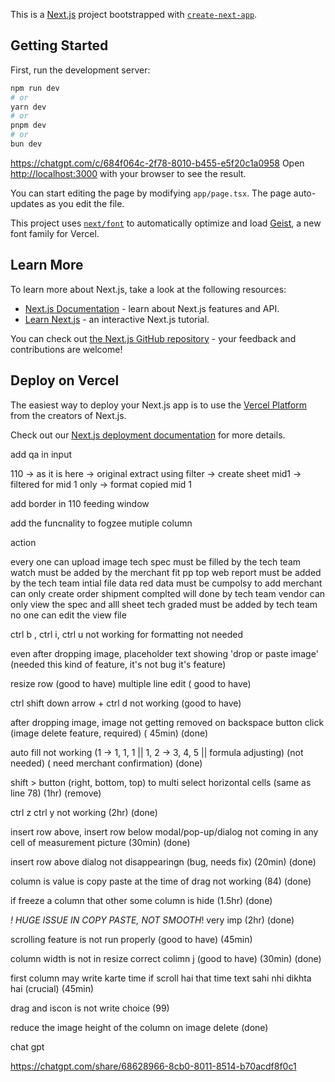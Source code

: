 This is a [Next.js](https://nextjs.org) project bootstrapped with [`create-next-app`](https://nextjs.org/docs/app/api-reference/cli/create-next-app).

## Getting Started

First, run the development server:

```bash
npm run dev
# or
yarn dev
# or
pnpm dev
# or
bun dev
```

https://chatgpt.com/c/684f064c-2f78-8010-b455-e5f20c1a0958
Open [http://localhost:3000](http://localhost:3000) with your browser to see the result.

You can start editing the page by modifying `app/page.tsx`. The page auto-updates as you edit the file.

This project uses [`next/font`](https://nextjs.org/docs/app/building-your-application/optimizing/fonts) to automatically optimize and load [Geist](https://vercel.com/font), a new font family for Vercel.

## Learn More

To learn more about Next.js, take a look at the following resources:

- [Next.js Documentation](https://nextjs.org/docs) - learn about Next.js features and API.
- [Learn Next.js](https://nextjs.org/learn) - an interactive Next.js tutorial.

You can check out [the Next.js GitHub repository](https://github.com/vercel/next.js) - your feedback and contributions are welcome!

## Deploy on Vercel

The easiest way to deploy your Next.js app is to use the [Vercel Platform](https://vercel.com/new?utm_medium=default-template&filter=next.js&utm_source=create-next-app&utm_campaign=create-next-app-readme) from the creators of Next.js.

Check out our [Next.js deployment documentation](https://nextjs.org/docs/app/building-your-application/deploying) for more details.

add qa in input

110 -> as it is here -> original extract using filter -> create sheet mid1 -> filtered for mid 1 only -> format copied mid 1

add border in 110 feeding window

add the funcnality to fogzee mutiple column

action

every one can upload image
tech spec must be filled by the tech team
watch must be added by the merchant
fit pp top web report must be added by the tech team
intial file data red data must be cumpolsy to add
merchant can only create order
shipment complted will done by tech team
vendor can only view the spec and alll sheet
tech graded must be added by tech team
no one can edit the view file

ctrl b , ctrl i, ctrl u not working for formatting not needed

even after dropping image, placeholder text showing 'drop or paste image' (needed this kind of feature, it's not bug it's feature)

resize row (good to have)
multiple line edit ( good to have)

ctrl shift down arrow + ctrl d not working (good to have)

after dropping image, image not getting removed on backspace button click (image delete feature, required) ( 45min) (done)

auto fill not working (1 -> 1, 1, 1 || 1, 2 -> 3, 4, 5 || formula adjusting) (not needed) ( need merchant confirmation) (done)

shift > button (right, bottom, top) to multi select horizontal cells (same as line 78) (1hr) (remove)

ctrl z ctrl y not working (2hr) (done)

insert row above, insert row below modal/pop-up/dialog not coming in any cell of measurement picture (30min) (done)

insert row above dialog not disappearingn (bug, needs fix) (20min) (done)

column is value is copy paste at the time of drag not working (84) (done)

if freeze a column that other some column is hide (1.5hr) (done)

_! HUGE ISSUE IN COPY PASTE, NOT SMOOTH_! very imp (2hr) (done)

scrolling feature is not run properly (good to have) (45min)

column width is not in resize correct colimn j (good to have) (30min) (done)

first column may write karte time if scroll hai that time text sahi nhi dikhta hai (crucial) (45min)

drag and iscon is not write choice (99)

reduce the image height of the column on image delete (done)

chat gpt

https://chatgpt.com/share/68628966-8cb0-8011-8514-b70acdf8f0c1
